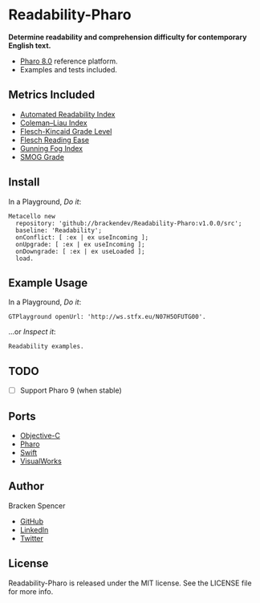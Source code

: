 Readability-Pharo
=================

**Determine readability and comprehension difficulty for contemporary English text.**

* [Pharo 8.0](http://pharo.org/) reference platform.
* Examples and tests included.

## Metrics Included

* [Automated Readability Index](http://en.wikipedia.org/wiki/Automated_Readability_Index)
* [Coleman–Liau Index](http://en.wikipedia.org/wiki/Coleman–Liau_index)
* [Flesch-Kincaid Grade Level](http://en.wikipedia.org/wiki/Flesch–Kincaid_readability_tests)
* [Flesch Reading Ease](https://en.wikipedia.org/wiki/Flesch–Kincaid_readability_tests#Flesch_reading_ease)
* [Gunning Fog Index](http://en.wikipedia.org/wiki/Gunning_fog_index)
* [SMOG Grade](http://en.wikipedia.org/wiki/SMOG)

## Install

In a Playground, _Do it_:

```smalltalk
Metacello new 
  repository: 'github://brackendev/Readability-Pharo:v1.0.0/src';
  baseline: 'Readability';
  onConflict: [ :ex | ex useIncoming ];
  onUpgrade: [ :ex | ex useIncoming ];
  onDowngrade: [ :ex | ex useLoaded ];
  load.
```

## Example Usage

In a Playground, _Do it_:

```smalltalk
GTPlayground openUrl: 'http://ws.stfx.eu/N07H5OFUTG00'.
```

...or _Inspect it_:

```smalltalk
Readability examples.
```

## TODO

- [ ] Support Pharo 9 (when stable)

## Ports

* [Objective-C](https://github.com/brackendev/Readability-Objective-C)
* [Pharo](https://github.com/brackendev/Readability-Pharo)
* [Swift](https://github.com/brackendev/Readability-Swift)
* [VisualWorks](https://github.com/brackendev/Readability-VisualWorks)

## Author

Bracken Spencer

* [GitHub](https://www.github.com/brackendev)
* [LinkedIn](https://www.linkedin.com/in/brackenspencer/)
* [Twitter](https://twitter.com/brackendev)

## License

Readability-Pharo is released under the MIT license. See the LICENSE file for more info.
